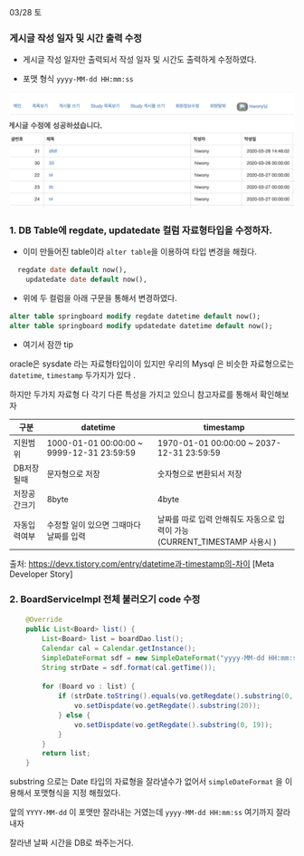 03/28 토

### 게시글 작성 일자 및 시간 출력 수정 

* 게시글 작성 일자만 출력되서  작성 일자 및 시간도 출력하게 수정하였다. 

* 포맷 형식  `yyyy-MM-dd HH:mm:ss`

<img src="img/image-20200328145119508.png" alt="image-20200328145119508" style="zoom:50%;" />



### 1. DB Table에 regdate, updatedate 컬럼 자료형타입을 수정하자.

* 이미 만들어진 table이라 `alter table`을 이용하여 타입 변경을 해줬다.

```sql
  regdate date default now(), 
	updatedate date default now(), 
```

* 위에 두 컬럼을 아래 구문을 통해서 변경하였다.

```sql
alter table springboard modify regdate datetime default now();
alter table springboard modify updatedate datetime default now();
```

* 여기서 잠깐 tip

oracle은 sysdate 라는 자료형타입이이 있지만 우리의 Mysql 은 비슷한 자료형으로는  `datetime`, `timestamp` 두가지가 있다 .

하지만 두가지 자료형 다 각기 다른 특성을 가지고 있으니 참고자료를 통해서 확인해보자 

| 구분         | datetime                                  | timestamp                                                    |
| ------------ | ----------------------------------------- | ------------------------------------------------------------ |
| 지원범위     | 1000-01-01 00:00:00 ~ 9999-12-31 23:59:59 | 1970-01-01 00:00:00  ~ 2037-12-31 23:59:59                   |
| DB저장될때   | 문자형으로 저장                           | 숫자형으로 변환되서 저장                                     |
| 저장공간크기 | 8byte                                     | 4byte                                                        |
| 자동입력여부 | 수정할 일이 있으면 그때마다 날짜를 입력   | 날짜를 따로 입력 안해줘도 자동으로 입력이 가능<br/> (CURRENT_TIMESTAMP 사용시 ) |

출처: https://devx.tistory.com/entry/datetime과-timestamp의-차이  [Meta Developer Story]



### 2. BoardServiceImpl 전체 불러오기 code 수정

```java
	@Override
	public List<Board> list() {
		List<Board> list = boardDao.list();
		Calendar cal = Calendar.getInstance();
		SimpleDateFormat sdf = new SimpleDateFormat("yyyy-MM-dd HH:mm:ss.SSS");
		String strDate = sdf.format(cal.getTime());

		for (Board vo : list) {
			if (strDate.toString().equals(vo.getRegdate().substring(0, 19))) {
				vo.setDispdate(vo.getRegdate().substring(20));
			} else {
				vo.setDispdate(vo.getRegdate().substring(0, 19));
			}
		}
		return list;
	}
```

substring 으로는 Date 타입의 자료형을 잘라낼수가 없어서 `simpleDateFormat` 을 이용해서 포맷형식을 지정 해줬었다. 

앞의 `YYYY-MM-dd` 이 포맷만 잘라내는 거였는데  `yyyy-MM-dd HH:mm:ss` 여기까지 잘라내자 

잘라낸 날짜 시간을 DB로 쏴주는거다. 














